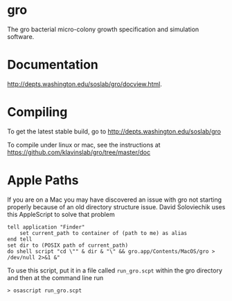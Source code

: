 gro
===

The gro bacterial micro-colony growth specification and simulation software.

Documentation
===

http://depts.washington.edu/soslab/gro/docview.html.

Compiling
===

To get the latest stable build, go to http://depts.washington.edu/soslab/gro 

To compile under linux or mac, see the instructions at https://github.com/klavinslab/gro/tree/master/doc
    
Apple Paths
===

If you are on a Mac you may have discovered an issue with gro not starting properly because of an old directory structure issue. David Soloviechik uses this AppleScript to solve that problem

    tell application "Finder"
    	set current_path to container of (path to me) as alias
    end tell
    set dir to (POSIX path of current_path)
    do shell script "cd \"" & dir & "\" && gro.app/Contents/MacOS/gro > /dev/null 2>&1 &"

To use this script, put it in a file called `run_gro.scpt` within the gro directory and then at the command line run

    > osascript run_gro.scpt
    
    
